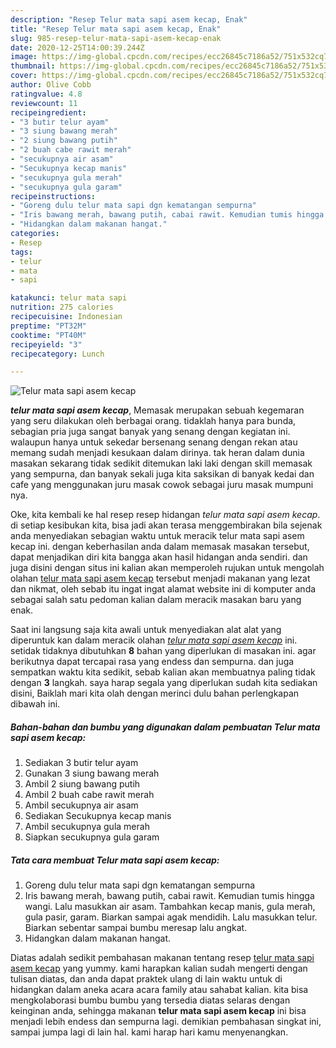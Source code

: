```yaml
---
description: "Resep Telur mata sapi asem kecap, Enak"
title: "Resep Telur mata sapi asem kecap, Enak"
slug: 985-resep-telur-mata-sapi-asem-kecap-enak
date: 2020-12-25T14:00:39.244Z
image: https://img-global.cpcdn.com/recipes/ecc26845c7186a52/751x532cq70/telur-mata-sapi-asem-kecap-foto-resep-utama.jpg
thumbnail: https://img-global.cpcdn.com/recipes/ecc26845c7186a52/751x532cq70/telur-mata-sapi-asem-kecap-foto-resep-utama.jpg
cover: https://img-global.cpcdn.com/recipes/ecc26845c7186a52/751x532cq70/telur-mata-sapi-asem-kecap-foto-resep-utama.jpg
author: Olive Cobb
ratingvalue: 4.8
reviewcount: 11
recipeingredient:
- "3 butir telur ayam"
- "3 siung bawang merah"
- "2 siung bawang putih"
- "2 buah cabe rawit merah"
- "secukupnya air asam"
- "Secukupnya kecap manis"
- "secukupnya gula merah"
- "secukupnya gula garam"
recipeinstructions:
- "Goreng dulu telur mata sapi dgn kematangan sempurna"
- "Iris bawang merah, bawang putih, cabai rawit. Kemudian tumis hingga wangi. Lalu masukkan air asam. Tambahkan kecap manis, gula merah, gula pasir, garam. Biarkan sampai agak mendidih. Lalu masukkan telur. Biarkan sebentar sampai bumbu meresap lalu angkat."
- "Hidangkan dalam makanan hangat."
categories:
- Resep
tags:
- telur
- mata
- sapi

katakunci: telur mata sapi 
nutrition: 275 calories
recipecuisine: Indonesian
preptime: "PT32M"
cooktime: "PT40M"
recipeyield: "3"
recipecategory: Lunch

---
```



![Telur mata sapi asem kecap](https://img-global.cpcdn.com/recipes/ecc26845c7186a52/751x532cq70/telur-mata-sapi-asem-kecap-foto-resep-utama.jpg)

<b><i>telur mata sapi asem kecap</i></b>, Memasak merupakan sebuah kegemaran yang seru dilakukan oleh berbagai orang. tidaklah hanya para bunda, sebagian pria juga sangat banyak yang senang dengan kegiatan ini. walaupun hanya untuk sekedar bersenang senang dengan rekan atau memang sudah menjadi kesukaan dalam dirinya. tak heran dalam dunia masakan sekarang tidak sedikit ditemukan laki laki dengan skill memasak yang sempurna, dan banyak sekali juga kita saksikan di banyak kedai dan cafe yang menggunakan juru masak cowok sebagai juru masak mumpuni nya.

Oke, kita kembali ke hal resep resep hidangan <i>telur mata sapi asem kecap</i>. di setiap kesibukan kita, bisa jadi akan terasa menggembirakan bila sejenak anda menyediakan sebagian waktu untuk meracik telur mata sapi asem kecap ini. dengan keberhasilan anda dalam memasak masakan tersebut, dapat menjadikan diri kita bangga akan hasil hidangan anda sendiri. dan juga disini dengan situs ini kalian akan memperoleh rujukan untuk mengolah olahan <u>telur mata sapi asem kecap</u> tersebut menjadi makanan yang lezat dan nikmat, oleh sebab itu ingat ingat alamat website ini di komputer anda sebagai salah satu pedoman kalian dalam meracik masakan baru yang enak.




Saat ini langsung saja kita awali untuk menyediakan alat alat yang diperuntuk kan dalam meracik olahan <u><i>telur mata sapi asem kecap</i></u> ini. setidak tidaknya dibutuhkan <b>8</b> bahan yang diperlukan di masakan ini. agar berikutnya dapat tercapai rasa yang endess dan sempurna. dan juga sempatkan waktu kita sedikit, sebab kalian akan membuatnya paling tidak dengan <b>3</b> langkah. saya harap segala yang diperlukan sudah kita sediakan disini, Baiklah mari kita olah dengan merinci dulu bahan perlengkapan dibawah ini.

<!--inarticleads1-->

##### Bahan-bahan dan bumbu yang digunakan dalam pembuatan Telur mata sapi asem kecap:

1. Sediakan 3 butir telur ayam
1. Gunakan 3 siung bawang merah
1. Ambil 2 siung bawang putih
1. Ambil 2 buah cabe rawit merah
1. Ambil secukupnya air asam
1. Sediakan Secukupnya kecap manis
1. Ambil secukupnya gula merah
1. Siapkan secukupnya gula garam




<!--inarticleads2-->

##### Tata cara membuat Telur mata sapi asem kecap:

1. Goreng dulu telur mata sapi dgn kematangan sempurna
1. Iris bawang merah, bawang putih, cabai rawit. Kemudian tumis hingga wangi. Lalu masukkan air asam. Tambahkan kecap manis, gula merah, gula pasir, garam. Biarkan sampai agak mendidih. Lalu masukkan telur. Biarkan sebentar sampai bumbu meresap lalu angkat.
1. Hidangkan dalam makanan hangat.




Diatas adalah sedikit pembahasan makanan tentang resep <u>telur mata sapi asem kecap</u> yang yummy. kami harapkan kalian sudah mengerti dengan tulisan diatas, dan anda dapat praktek ulang di lain waktu untuk di hidangkan dalam aneka acara acara family atau sahabat kalian. kita bisa mengkolaborasi bumbu bumbu yang tersedia diatas selaras dengan keinginan anda, sehingga makanan <b>telur mata sapi asem kecap</b> ini bisa menjadi lebih endess dan sempurna lagi. demikian pembahasan singkat ini, sampai jumpa lagi di lain hal. kami harap hari kamu menyenangkan.
